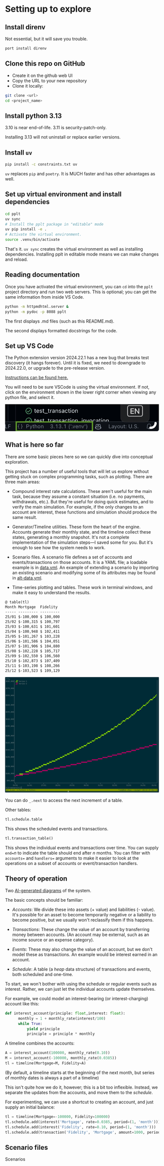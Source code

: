 # Setting up to explore

## Install direnv

Not essential, but it will save you trouble.

```bash
port install direnv
```

## Clone this repo on GitHub

* Create it on the github web UI
* Copy the URL to your new repository
* Clone it locally:

```bash
git clone <url>
cd <project_name>
```

## Install python 3.13

3.10 is near end-of-life. 3.11 is security-patch-only.

Installing 3.13 will not uninstall or replace earlier versions.

## Install `uv`

```bash
pip install -c constraints.txt uv
```

`uv` replaces `pip` and `poetry`. It is MUCH faster and has other advantages as well.

## Set up virtual environment and install dependencies

```bash
cd pplt
uv sync
# Install the pplt package in "editable" mode
uv pip install -e .
# Activate the virtual environment.
source .venv/bin/activate
```

That's it. `uv sync` creates the virtual environment as well as installing dependencies. Installing pplt in editable mode means we can make changes and reload.

## Reading documentation

Once you have activated the virtual environment, you can `cd` into the `pplt` project directory and run two web servers. This is optional; you can get the same information from inside VS Code.

```bash
python -m httpmdhtml.server &
python -m pydoc -p 8088 pplt
```

The first displays .md files (such as this README.md).

The second displays formatted docstrings for the code.

## Set up VS Code

The Python extension version 2024.22.1 has a new bug that breaks test discovery (it hangs forever). Until it is fixed, we need to downgrade to 2024.22.0, or upgrade to the pre-release version.

[Instructions can be found here.](https://github.com/microsoft/vscode-python/issues/24656#issuecomment-2561238479)

You will need to be sure VSCode is using the virtual environment. If not, click on the environment shown in the lower right corner when viewing any python file, and select it.

![alt text](vscode_venv.png)

## What is here so far

There are some basic pieces here so we can quickly dive into conceptual exploration.

This project has a number of useful tools that will let us explore without getting stuck on complex programming tasks, such as plotting. There are three main areas:

* Compound interest rate calculations. These aren't useful for the main task, because they assume a constant situation (i.e. no payments, withdrawals, etc.). But they're useful for doing quick estimates, and to verify the main simulation. For example, if the only changes to an account are interest, these functions and simulation should produce the same result.

* Generator/Timeline utilities. These form the heart of the engine. Accounts generate their monthly state, and the timeline collect these states, generating a monthly snapshot. It's not a complete implementation of the simulation steps—I saved some for you. But it's enough to see how the system needs to work.

* Scenario files. A scenario file defines a set of accounts and events/transactions on those accounts. It is a YAML file; a loadable example is in [data.yml](data.yml). An example of extending a scenario by importing an existing scenario and modifying some of its attributes may be found in [alt-data.yml](alt-data.yl).

* Time-series plotting and tables. These work in terminal windows, and make it easy to understand the results.

```text
@ table(tl)
Month Mortgage  Fidelity
----- --------- ---------
25/01 $-100,000 $ 100,000
25/02 $-100,315 $ 100,797
25/03 $-100,631 $ 101,601
25/04 $-100,948 $ 102,411
25/05 $-101,267 $ 103,228
25/06 $-101,586 $ 104,051
25/07 $-101,906 $ 104,880
25/08 $-102,228 $ 105,717
25/09 $-102,550 $ 106,560
25/10 $-102,873 $ 107,409
25/11 $-103,198 $ 108,266
25/12 $-103,523 $ 109,129
```

![alt text](plot.png)

You can do `_.next` to access the next increment of a table.

Other tables:

```python
tl.schedule.table
```

This shows the scheduled events and transactions.

```python
tl.transaction_table()
```

This shows the individual events and transactions over time. You can supply `end=`_n_ to indicate the table should end after _n_ months. You can filter with `accounts=` and `handlers=` arguments to make it easier to look at the operations on a subset of accounts or event/transaction handlers.

## Theory of operation

Two [AI-generated diagrams](https://gitdiagram.com/bobkerns/pplt) of the system.

The basic concepts should be familiar:

* _Accounts_: We divide these into assets (+ value) and liabilities (- value). It's possible for an asset to become temporarily negative or a liability to become positive, but we usually won't reclassify them if this happens.

* _Transactions_: These change the value of an account by transferring money between accounts. (An account may be external, such as an income source or an expense category).

* _Events_: These may also change the value of an account, but we don't model these as transactions. An example would be interest earned in an account.

* _Schedule_: A table (a _heap_ data structure) of transactions and events, both scheduled and one-time.

To start, we won't bother with using the schedule or regular events such as interest.  Rather, we can just let the individual accounts update themselves.

For example, we could model an interest-bearing (or interest-charging) account like this:

```python
def interest_account(principle: float,interest: float):
      monthly = 1 + monthly_rate(interest/100)
      while True:
          yield principle
          principle = principle * monthly
```

A timeline combines the accounts:

```python
A = interest_account(100000, monthly_rate(0.10))
M = interest_account(-100000, monthly_rate(0.0385))
tl = timeline(Mortgage=M, Fidelity=A)
```

(By default, a timeline starts at the beginning of the next month, but series of monthly dates is always a part of a timeline)

This isn't quite how we do it, however; this is a bit too inflexible. Instead, we separate the updates from the accounts, and move them to the _schedule_.

For experimenting, we can use a shortcut to creating an account, and just supply an initial balance:

```python
tl = timeline(Mortgage=-100000, Fidelity=100000)
tl.schedule.add(interest('Mortgage', rate=0.0385, period=(1, 'month')))
tl.schedule.add(interest('Fidelity', rate=0.10, period=(1, 'month')))
tl.schedule.add(transaction('Fidelity', 'Mortgage', amount=1000, period=(1, 'month')))
```

## Scenario files

Scenarios 
